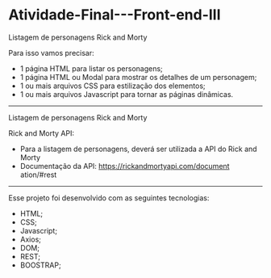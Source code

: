 # Atividade-Final---Front-end-III

Listagem de personagens Rick and Morty

Para isso vamos precisar:
- 1 página HTML para listar os personagens;
- 1 página HTML ou Modal para mostrar os detalhes de um personagem;
- 1 ou mais arquivos CSS para estilização dos elementos;
- 1 ou mais arquivos Javascript para tornar as páginas dinâmicas.

----------------------------------------------------------------------------------------------

Listagem de personagens Rick and Morty

Rick and Morty API:
- Para a listagem de personagens, deverá ser utilizada a API do Rick and Morty
- Documentação da API:
https://rickandmortyapi.com/document
ation/#rest

-----------------------------------------------------------------------------------------------

Esse projeto foi desenvolvido com as seguintes tecnologias:

- HTML;
- CSS;
- Javascript;
- Axios;
- DOM;
- REST;
- BOOSTRAP;
